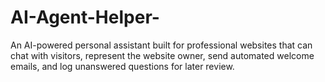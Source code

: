 # AI-Agent-Helper-
An AI-powered personal assistant built for professional websites that can chat with visitors, represent the website owner, send automated welcome emails, and log unanswered questions for later review.
